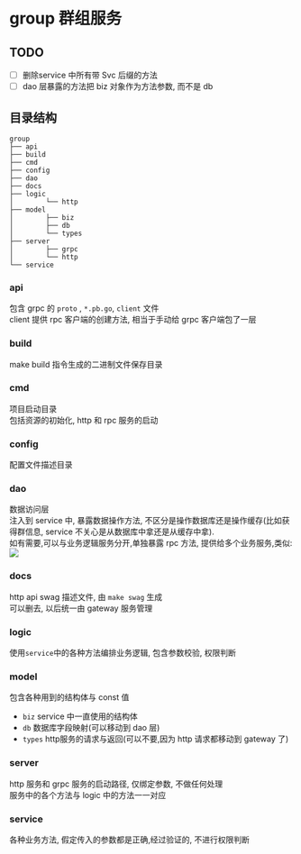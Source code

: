 # group 群组服务

## TODO

- [ ] 删除service 中所有带 Svc 后缀的方法
- [ ] dao 层暴露的方法把 biz 对象作为方法参数, 而不是 db

## 目录结构

```
group
├── api
├── build
├── cmd
├── config
├── dao
├── docs
├── logic
│        └── http
├── model
│        ├── biz
│        ├── db
│        └── types
├── server
│        ├── grpc
│        └── http
└── service
```

### api

包含 grpc 的 `proto` , `*.pb.go`, `client` 文件  
client 提供 rpc 客户端的创建方法, 相当于手动给 grpc 客户端包了一层

### build

make build 指令生成的二进制文件保存目录

### cmd

项目启动目录  
包括资源的初始化, http 和 rpc 服务的启动

### config

配置文件描述目录

### dao

数据访问层   
注入到 service 中, 暴露数据操作方法, 不区分是操作数据库还是操作缓存(比如获得群信息, service 不关心是从数据库中拿还是从缓存中拿).  
如有需要,可以与业务逻辑服务分开,单独暴露 rpc 方法, 提供给多个业务服务,类似:
![](https://pic3.zhimg.com/80/v2-bf7456dbea800d3b7bc209ede853b7a6_720w.jpg)

### docs

http api swag 描述文件, 由 `make swag` 生成  
可以删去, 以后统一由 gateway 服务管理

### logic

使用`service`中的各种方法编排业务逻辑, 包含参数校验, 权限判断

### model

包含各种用到的结构体与 const 值

- `biz` service 中一直使用的结构体
- `db` 数据库字段映射(可以移动到 dao 层)
- `types` http服务的请求与返回(可以不要,因为 http 请求都移动到 gateway 了)

### server

http 服务和 grpc 服务的启动路径, 仅绑定参数, 不做任何处理  
服务中的各个方法与 logic 中的方法一一对应

### service

各种业务方法, 假定传入的参数都是正确,经过验证的, 不进行权限判断
